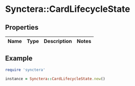 # Synctera::CardLifecycleState

## Properties

| Name | Type | Description | Notes |
| ---- | ---- | ----------- | ----- |

## Example

```ruby
require 'synctera'

instance = Synctera::CardLifecycleState.new()
```

